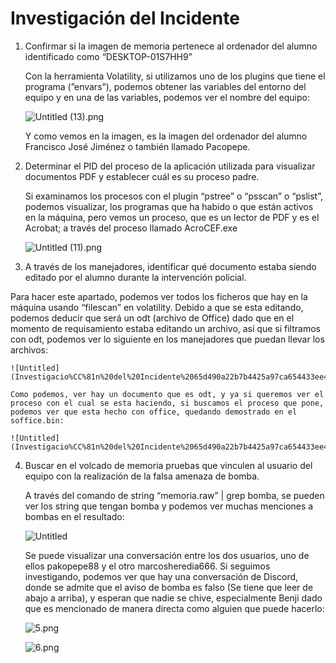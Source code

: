 # Investigación del Incidente

1. Confirmar si la imagen de memoria pertenece al ordenador del alumno identificado como “DESKTOP-01S7HH9”
    
    
    Con la herramienta Volatility, si utilizamos uno de los plugins que tiene el programa (”envars”), podemos obtener las variables del entorno del equipo y en una de las variables, podemos ver el nombre del equipo:
    
    ![Untitled (13).png](Investigacio%CC%81n%20del%20Incidente%2065d490a22b7b4425a97ca654433ee409/Untitled_(13).png)
    
    Y como vemos en la imagen, es la imagen del ordenador del alumno Francisco José Jiménez o también llamado Pacopepe.
    
2. Determinar el PID del proceso de la aplicación utilizada para visualizar documentos PDF y establecer cuál es su proceso padre.
    
    
    Si examinamos los procesos con el plugin “pstree” o “psscan” o “pslist”, podemos visualizar, los programas que ha habido o que están activos en la máquina, pero vemos un proceso, que es un lector de PDF y es el Acrobat; a través del proceso llamado AcroCEF.exe
    
    ![Untitled (11).png](Investigacio%CC%81n%20del%20Incidente%2065d490a22b7b4425a97ca654433ee409/Untitled_(11).png)
    
3. A través de los manejadores, identificar qué documento estaba siendo editado por el alumno durante la intervención policial.

Para hacer este apartado, podemos ver todos los ficheros que hay en la máquina usando “filescan” en volatility. Debido a que se esta editando, podemos deducir que será un odt (archivo de Office) dado que en el momento de requisamiento estaba editando un archivo, así que si filtramos con odt, podemos ver lo siguiente en los manejadores que puedan llevar los archivos: 

    
    ![Untitled](Investigacio%CC%81n%20del%20Incidente%2065d490a22b7b4425a97ca654433ee409/Untitled.png)
    
    Como podemos, ver hay un documento que es odt, y ya si queremos ver el proceso con el cual se esta haciendo, si buscamos el proceso que pone, podemos ver que esta hecho con office, quedando demostrado en el soffice.bin:
    
    ![Untitled](Investigacio%CC%81n%20del%20Incidente%2065d490a22b7b4425a97ca654433ee409/Untitled%201.png)
    
4. Buscar en el volcado de memoria pruebas que vinculen al usuario del equipo con la realización de la falsa amenaza de bomba.
    
    
    A través del comando de string “memoria.raw” | grep bomba, se pueden ver los string que tengan bomba y podemos ver muchas menciones a bombas en el resultado:
    
    ![Untitled](Investigacio%CC%81n%20del%20Incidente%2065d490a22b7b4425a97ca654433ee409/Untitled%202.png)
    
    Se puede visualizar una conversación entre los dos usuarios, uno de ellos pakopepe88 y el otro marcosheredia666. Si seguimos investigando, podemos ver que hay una conversación de Discord, donde se admite que el aviso de bomba es falso (Se tiene que leer de abajo a arriba), y esperan que nadie se chive, especialmente Benji dado que es mencionado de manera directa como alguien que puede hacerlo:
    
    ![5.png](Investigacio%CC%81n%20del%20Incidente%2065d490a22b7b4425a97ca654433ee409/5.png)
    
    ![6.png](Investigacio%CC%81n%20del%20Incidente%2065d490a22b7b4425a97ca654433ee409/6.png)
